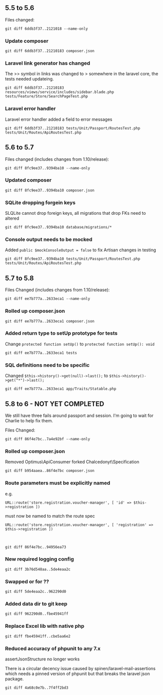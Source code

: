 ## 5.5 to 5.6

Files changed:

    git diff 6ddb3f37..2121018 --name-only

### Update composer

    git diff 6ddb3f37..21210183 composer.json

### Laravel link generator has changed

The >> symbol in links was changed to > somewhere in the laravel core, the tests needed updateing.

    git diff 6ddb3f37..21210183 resources/views/service/includes/sidebar.blade.php tests/Feature/Store/SearchPageTest.php

### Laravel error handler
 
Laravel error handler added a field to error messages

    git diff 6ddb3f37..21210183 tests/Unit/Passport/RoutesTest.php tests/Unit/Routes/ApiRoutesTest.php

## 5.6 to 5.7

Files changed (includes changes from 1.10/release):

    git diff 8fc9ee37..9394ba10 --name-only

### Updated composer

    git diff 8fc9ee37..9394ba10 composer.json
    
### SQLite dropping forgein keys

SLQLite cannot drop foreign keys, all migrations that drop FKs need to altered

    git diff 8fc9ee37..9394ba10 database/migrations/*
    
### Console output needs to be mocked 

Added ```public $mockConsoleOutput = false``` to fix Artisan changes in testing

    git diff 8fc9ee37..9394ba10 tests/Unit/Passport/RoutesTest.php tests/Unit/Routes/ApiRoutesTest.php

## 5.7 to 5.8

Files Changed (includes changes from 1.10/release):

    git diff ee7b777a..2633eca1 --name-only

### Rolled up composer.json
   
    git diff ee7b777a..2633eca1 composer.json
    
### Added return type to setUp prototype for tests
    
Change ```protected function setUp()``` to ```protected function setUp(): void```

    git diff ee7b777a..2633eca1 tests
    
### SQL definitions need to be specific
    
Changed ```$this->history()->get(null)->last();``` to ```$this->history()->get("*")->last();```

    git diff ee7b777a..2633eca1 app/Traits/Statable.php

## 5.8 to 6 - NOT YET COMPLETED

We still have three fails around passport and session.  I'm going to wait for Charlie to help fix them.

Files Changed:

    git diff 86f4e7bc..7a4e92bf --name-only

### Rolled up composer.json

Removed Optimus\ApiConsumer forked Chalcedonyt\Specification

    git diff b954aaea..86f4e7bc composer.json

### Route parameters must be explicitly named
    
e.g.

    URL::route('store.registration.voucher-manager', [ 'id' => $this->registration ])
    
must now be named to match the route spec
    
    URL::route('store.registration.voucher-manager', [ 'registration' => $this->registration ])

&nbsp;

    git diff 86f4e7bc..94956ea73

### New required logging config

    git diff 3b76d548aa..5de4eaa2c
    
### Swapped or for ??

    git diff 5de4eaa2c..962290d0

### Added data dir to git keep

    git diff 962290d0..fbe45941ff

### Replace Excel lib with native php

    git diff fbe45941ff..cbe5aa6e2

### Reduced accuracy of phpunit to any 7.x

assertJsonStructure no longer works
    
There is a circular decency issue caused by spinen/laravel-mail-assertions which needs a pinned version of phpunit but that breaks the laravel json package.

    git diff 4a68c0e7b..7f4ff2bd3




